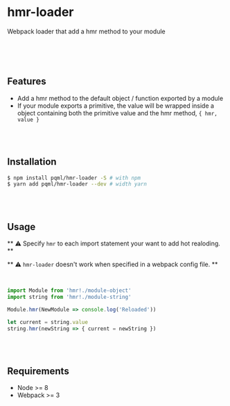 # hmr-loader
Webpack loader that add a hmr method to your module

<br><br><br>

## Features
- Add a hmr method to the default object / function exported by a module
- If your module exports a primitive, the value will be wrapped inside a object containing both the primitive value and the hmr method, `{ hmr, value }`

<br><br>

## Installation 

```sh
$ npm install pqml/hmr-loader -S # with npm
$ yarn add pqml/hmr-loader --dev # width yarn
```

<br><br>

## Usage

** :warning: Specify `hmr` to each import statement your want to add hot realoding. **

** :warning: `hmr-loader` doesn't work when specified in a webpack config file. **

<br>

```js
import Module from 'hmr!./module-object'
import string from 'hmr!./module-string'

Module.hmr(NewModule => console.log('Reloaded'))

let current = string.value
string.hmr(newString => { current = newString })
```

<br><br>

## Requirements
- Node >= 8
- Webpack >= 3
